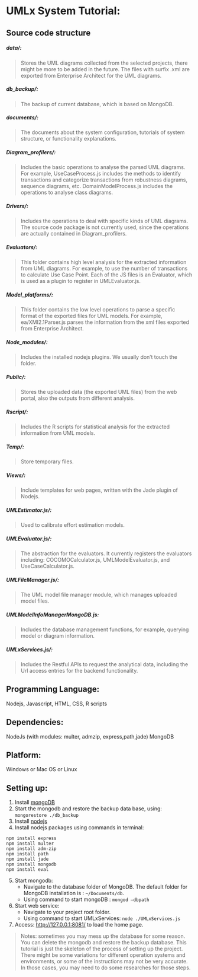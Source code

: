 # UMLx System Tutorial:

## Source code structure
##### data/:
> Stores the UML diagrams collected from the selected projects, there might be more to be added in the future. The files with surfix .xml are exported from Enterprise Architect for the UML diagrams.
##### db_backup/:
> The backup of current database, which is based on MongoDB.
##### documents/:
> The documents about the system configuration, tutorials of system structure, or functionality explanations.
##### Diagram_profilers/:
> Includes the basic operations to analyse the parsed UML diagrams. For example, UseCaseProcess.js includes the methods to identify transactions and categorize transactions from robustness diagrams, sequence diagrams, etc. DomainModelProcess.js includes the operations to analyse class diagrams.
##### Drivers/:
> Includes the operations to deal with specific kinds of UML diagrams. The source code package is not currently used, since the operations are actually contained in Diagram_profilers.
##### Evaluators/:
> This folder contains high level analysis for the extracted information from UML diagrams. For example, to use the number of transactions to calculate Use Case Point. Each of the JS files is an Evaluator, which is used as a plugin to register in UMLEvaluator.js.
##### Model_platforms/:
> This folder contains the low level operations to parse a specific format of the exported files for UML models. For example, ea/XMI2.1Parser.js parses the information from the xml files exported from Enterprise Architect.
##### Node_modules/:
> Includes the installed nodejs plugins. We usually don’t touch the folder.
##### Public/:
> Stores the uploaded data (the exported UML files) from the web portal, also the outputs from different analysis.
##### Rscript/:
> Includes the R scripts for statistical analysis for the extracted information from UML models.
##### Temp/:
> Store temporary files.
##### Views/:
> Include templates for web pages, written with the Jade plugin of Nodejs.
##### UMLEstimator.js/:
> Used to calibrate effort estimation models.
##### UMLEvaluator.js/:
> The abstraction for the evaluators. It currently registers the evaluators including: COCOMOCalculator.js, UMLModelEvaluator.js, and UseCaseCalculator.js.
##### UMLFileManager.js/:
> The UML model file manager module, which manages uploaded model files.
##### UMLModelInfoManagerMongoDB.js:
> Includes the database management functions, for example, querying model or diagram information.
##### UMLxServices.js/:
> Includes the Restful APIs to request the analytical data, including the Url access entries for the backend functionality.

## Programming Language:
Nodejs, Javascript, HTML, CSS, R scripts

## Dependencies:
NodeJs  (with modules: multer, admzip, express,path,jade)
MongoDB

## Platform:
Windows or Mac OS or Linux

## Setting up:
1.	Install [mongoDB](https://docs.mongodb.com/manual/installation/)
2.	Start the mongodb and restore the backup data base, using: `mongorestore ./db_backup`
3.	Install [nodejs](https://nodejs.org/en/download/)
4.	Install nodejs packages using commands in terminal:

```
npm install express
npm install multer
npm install adm-zip
npm install path
npm install jade
npm install mongodb
npm install eval
```

5. Start mongodb:
    * Navigate to the database folder of MongoDB. The default folder for MongoDB installation is : `~/Documents/db`.
    * Using command to start mongoDB : `mongod –dbpath`
6. Start web service:
    * Navigate to your project root folder.
    * Using command to start UMLxServices: `node ./UMLxServices.js`
7.	Access: http://127.0.0.1:8081/ to load the home page.

> Notes: sometimes you may mess up the database for some reason. You can delete the mongodb and restore the backup database. This tutorial is just the skeleton of the process of setting up the project. There might be some variations for different operation systems and environments, or some of the instructions may not be very accurate. In those cases, you may need to do some researches for those steps.
